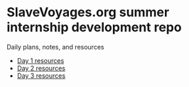 # SlaveVoyages.org summer internship development repo

Daily plans, notes, and resources

* [Day 1 resources](day_1_may_23/Readme.md)
* [Day 2 resources](day_2_may_24/Readme.md)
* [Day 3 resources](day_3_may_25/Readme.md)
